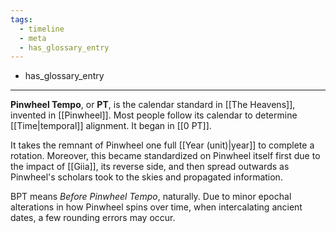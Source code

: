 ```yaml
---
tags:
  - timeline
  - meta
  - has_glossary_entry
---
```

  - has_glossary_entry
---
**Pinwheel Tempo**, or **PT**, is the calendar standard in [[The Heavens]], invented in [[Pinwheel]]. Most people follow its calendar to determine [[Time|temporal]] alignment. It began in [[0 PT]].

It takes the remnant of Pinwheel one full [[Year (unit)|year]] to complete a rotation. Moreover, this became standardized on Pinwheel itself first due to the impact of [[Giia]], its reverse side, and then spread outwards as Pinwheel's scholars took to the skies and propagated information. 

BPT means *Before Pinwheel Tempo*, naturally. Due to minor epochal alterations in how Pinwheel spins over time, when intercalating ancient dates, a few rounding errors may occur.